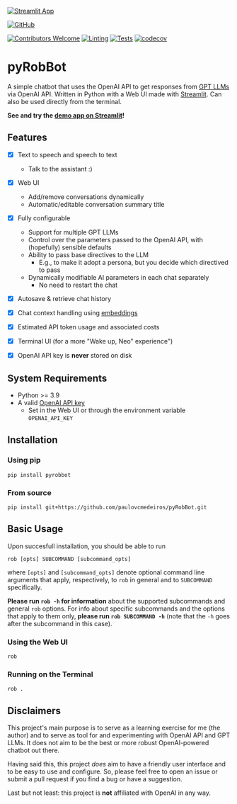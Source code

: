 [![Streamlit App](https://static.streamlit.io/badges/streamlit_badge_black_white.svg)](https://pyrobbot.streamlit.app)

[![GitHub](https://img.shields.io/badge/github-%23121011.svg?style=for-the-badge&logo=github&logoColor=white)](https://github.com/paulovcmedeiros/pyRobBot)

[![Contributors Welcome](https://img.shields.io/badge/Contributors-welcome-<COLOR>.svg)](https://github.com/paulovcmedeiros/pyRobBot/pulls)
[![Linting](https://github.com/paulovcmedeiros/pyRobBot/actions/workflows/linting.yaml/badge.svg)](https://github.com/paulovcmedeiros/pyRobBot/actions/workflows/linting.yaml)
[![Tests](https://github.com/paulovcmedeiros/pyRobBot/actions/workflows/tests.yaml/badge.svg)](https://github.com/paulovcmedeiros/pyRobBot/actions/workflows/tests.yaml)
[![codecov](https://codecov.io/gh/paulovcmedeiros/pyRobBot/graph/badge.svg?token=XI8G1WH9O6)](https://codecov.io/gh/paulovcmedeiros/pyRobBot)

# pyRobBot

A simple chatbot that uses the OpenAI API to get responses from [GPT LLMs](https://platform.openai.com/docs/models) via OpenAI API. Written in Python with a Web UI made with [Streamlit](https://streamlit.io). Can also be used directly from the terminal.

**See and try the [demo app on Streamlit](https://pyrobbot.streamlit.app)!**

## Features
- [x] Text to speech and speech to text
  - Talk to the assistant :)
- [x] Web UI
  - Add/remove conversations dynamically
  - Automatic/editable conversation summary title
- [x] Fully configurable
  - Support for multiple GPT LLMs
  - Control over the parameters passed to the OpenAI API, with (hopefully) sensible defaults
  - Ability to pass base directives to the LLM
    - E.g., to make it adopt a persona, but you decide which directived to pass
  - Dynamically modifiable AI parameters in each chat separately
    - No need to restart the chat
- [x] Autosave & retrieve chat history
- [x] Chat context handling using [embeddings](https://platform.openai.com/docs/guides/embeddings)
- [x] Estimated API token usage and associated costs
- [x] Terminal UI (for a more "Wake up, Neo" experience")
- [x] OpenAI API key is **never** stored on disk



## System Requirements
- Python >= 3.9
- A valid [OpenAI API key](https://platform.openai.com/account/api-keys)
  - Set in the Web UI or through the environment variable `OPENAI_API_KEY`

## Installation
### Using pip
```shell
pip install pyrobbot
```

### From source
```shell
pip install git+https://github.com/paulovcmedeiros/pyRobBot.git
```

## Basic Usage
Upon succesfull installation, you should be able to run
```shell
rob [opts] SUBCOMMAND [subcommand_opts]
```
where `[opts]` and `[subcommand_opts]` denote optional command line arguments
that apply, respectively, to `rob` in general and to `SUBCOMMAND`
specifically.

**Please run `rob -h` for information** about the supported subcommands
and general `rob` options. For info about specific subcommands and the
options that apply to them only, **please run `rob SUBCOMMAND -h`** (note
that the `-h` goes after the subcommand in this case).

### Using the Web UI
```shell
rob
```

### Running on the Terminal
```shell
rob .
```
## Disclaimers
This project's main purpose is to serve as a learning exercise for me (the author) and to serve as tool for and experimenting with OpenAI API and GPT LLMs. It does not aim to be the best or more robust OpenAI-powered chatbot out there.

Having said this, this project *does* aim to have a friendly user interface and to be easy to use and configure. So, please feel free to open an issue or submit a pull request if you find a bug or have a suggestion.

Last but not least: this project is **not** affiliated with OpenAI in any way.



